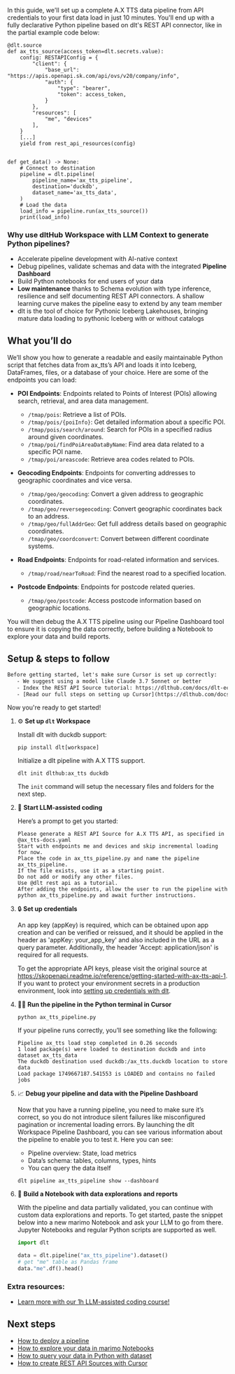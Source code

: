 In this guide, we'll set up a complete A.X TTS data pipeline from API credentials to your first data load in just 10 minutes. You'll end up with a fully declarative Python pipeline based on dlt's REST API connector, like in the partial example code below:

```python-outcome
@dlt.source
def ax_tts_source(access_token=dlt.secrets.value):
    config: RESTAPIConfig = {
        "client": {
            "base_url": "https://apis.openapi.sk.com/api/ovs/v20/company/info",
            "auth": {
                "type": "bearer",
                "token": access_token,
            }
        },
        "resources": [
            "me", "devices"
        ],
    }
    [...]
    yield from rest_api_resources(config)


def get_data() -> None:
    # Connect to destination
    pipeline = dlt.pipeline(
        pipeline_name='ax_tts_pipeline',
        destination='duckdb',
        dataset_name='ax_tts_data', 
    )
    # Load the data
    load_info = pipeline.run(ax_tts_source())
    print(load_info) 
```

### Why use dltHub Workspace with LLM Context to generate Python pipelines?

- Accelerate pipeline development with AI-native context
- Debug pipelines, validate schemas and data with the integrated **Pipeline Dashboard**
- Build Python notebooks for end users of your data
- **Low maintenance** thanks to Schema evolution with type inference, resilience and self documenting REST API connectors. A shallow learning curve makes the pipeline easy to extend by any team member
- dlt is the tool of choice for Pythonic Iceberg Lakehouses, bringing mature data loading to pythonic Iceberg with or without catalogs

## What you’ll do

We’ll show you how to generate a readable and easily maintainable Python script that fetches data from ax_tts’s API and loads it into Iceberg, DataFrames, files, or a database of your choice. Here are some of the endpoints you can load:

- **POI Endpoints**: Endpoints related to Points of Interest (POIs) allowing search, retrieval, and area data management.
  - `/tmap/pois`: Retrieve a list of POIs.
  - `/tmap/pois/{poiInfo}`: Get detailed information about a specific POI.
  - `/tmap/pois/search/around`: Search for POIs in a specified radius around given coordinates.
  - `/tmap/poi/findPoiAreaDataByName`: Find area data related to a specific POI name.
  - `/tmap/poi/areascode`: Retrieve area codes related to POIs.

- **Geocoding Endpoints**: Endpoints for converting addresses to geographic coordinates and vice versa.
  - `/tmap/geo/geocoding`: Convert a given address to geographic coordinates.
  - `/tmap/geo/reversegeocoding`: Convert geographic coordinates back to an address.
  - `/tmap/geo/fullAddrGeo`: Get full address details based on geographic coordinates.
  - `/tmap/geo/coordconvert`: Convert between different coordinate systems.

- **Road Endpoints**: Endpoints for road-related information and services.
  - `/tmap/road/nearToRoad`: Find the nearest road to a specified location. 

- **Postcode Endpoints**: Endpoints for postcode related queries.
  - `/tmap/geo/postcode`: Access postcode information based on geographic locations.

You will then debug the A.X TTS pipeline using our Pipeline Dashboard tool to ensure it is copying the data correctly, before building a Notebook to explore your data and build reports.

## Setup & steps to follow

```default
Before getting started, let's make sure Cursor is set up correctly:
   - We suggest using a model like Claude 3.7 Sonnet or better
   - Index the REST API Source tutorial: https://dlthub.com/docs/dlt-ecosystem/verified-sources/rest_api/ and add it to context as **@dlt rest api**
   - [Read our full steps on setting up Cursor](https://dlthub.com/docs/dlt-ecosystem/llm-tooling/cursor-restapi#23-configuring-cursor-with-documentation)
```

Now you're ready to get started!

1. ⚙️ **Set up `dlt` Workspace**
    
    Install dlt with duckdb support:
    ```shell
    pip install dlt[workspace]
    ```

    Initialize a dlt pipeline with A.X TTS support.
    ```shell
    dlt init dlthub:ax_tts duckdb
    ```

    The `init` command will setup the necessary files and folders for the next step.
    
2. 🤠 **Start LLM-assisted coding**
    
    Here’s a prompt to get you started:
    
    ```prompt
    Please generate a REST API Source for A.X TTS API, as specified in @ax_tts-docs.yaml 
    Start with endpoints me and devices and skip incremental loading for now. 
    Place the code in ax_tts_pipeline.py and name the pipeline ax_tts_pipeline. 
    If the file exists, use it as a starting point. 
    Do not add or modify any other files. 
    Use @dlt rest api as a tutorial. 
    After adding the endpoints, allow the user to run the pipeline with python ax_tts_pipeline.py and await further instructions.
    ```

    
3. 🔒 **Set up credentials** 
    
    An app key (appKey) is required, which can be obtained upon app creation and can be verified or reissued, and it should be applied in the header as 'appKey: your_app_key' and also included in the URL as a query parameter. Additionally, the header 'Accept: application/json' is required for all requests.
    
    To get the appropriate API keys, please visit the original source at https://skopenapi.readme.io/reference/getting-started-with-ax-tts-api-1.
    If you want to protect your environment secrets in a production environment, look into [setting up credentials with dlt](https://dlthub.com/docs/walkthroughs/add_credentials).
    
4. 🏃‍♀️ **Run the pipeline in the Python terminal in Cursor**
    
    ```shell
    python ax_tts_pipeline.py
    ```
    
    If your pipeline runs correctly, you’ll see something like the following:
    
    ```shell
    Pipeline ax_tts load step completed in 0.26 seconds
    1 load package(s) were loaded to destination duckdb and into dataset ax_tts_data
    The duckdb destination used duckdb:/ax_tts.duckdb location to store data
    Load package 1749667187.541553 is LOADED and contains no failed jobs
    ```
    
5. 📈 **Debug your pipeline and data with the Pipeline Dashboard**

    Now that you have a running pipeline, you need to make sure it’s correct, so you do not introduce silent failures like misconfigured pagination or incremental loading errors. By launching the dlt Workspace Pipeline Dashboard, you can see various information about the pipeline to enable you to test it. Here you can see:
    - Pipeline overview: State, load metrics
    - Data’s schema: tables, columns, types, hints
    - You can query the data itself
    
    ```shell
    dlt pipeline ax_tts_pipeline show --dashboard
    ```
    
6. 🐍 **Build a Notebook with data explorations and reports**

    With the pipeline and data partially validated, you can continue with custom data explorations and reports. To get started, paste the snippet below into a new marimo Notebook and ask your LLM to go from there. Jupyter Notebooks and regular Python scripts are supported as well.

    
    ```python
    import dlt

   data = dlt.pipeline("ax_tts_pipeline").dataset()
   # get "me" table as Pandas frame
   data."me".df().head()
    ```

### Extra resources:

- [Learn more with our 1h LLM-assisted coding course!](https://www.youtube.com/watch?v=GGid70rnJuM)

## Next steps

- [How to deploy a pipeline](https://dlthub.com/docs/walkthroughs/deploy-a-pipeline)
- [How to explore your data in marimo Notebooks](https://dlthub.com/docs/general-usage/dataset-access/marimo)
- [How to query your data in Python with dataset](https://dlthub.com/docs/general-usage/dataset-access/dataset)
- [How to create REST API Sources with Cursor](https://dlthub.com/docs/dlt-ecosystem/llm-tooling/cursor-restapi)
